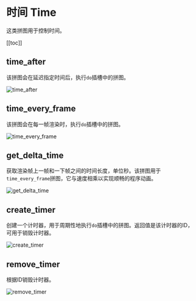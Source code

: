 # 时间 Time

这类拼图用于控制时间。

[[toc]]

## time_after

该拼图会在延迟指定时间后，执行`do`插槽中的拼图。

![time_after](https://cdn.zjbku.com/blocks/time_after.png)

## time_every_frame

该拼图会在每一帧渲染时，执行`do`插槽中的拼图。

![time_every_frame](https://cdn.zjbku.com/blocks/time_every_frame.png)

## get_delta_time

获取渲染帧上一帧和一下帧之间的时间长度，单位秒。该拼图用于`time_every_frame`拼图，它与速度相乘以实现顺畅的程序动画。

![get_delta_time](https://cdn.zjbku.com/blocks/get_delta_time.png)

## create_timer

创建一个计时器，用于周期性地执行`do`插槽中的拼图。返回值是该计时器的ID，可用于销毁计时器。

![create_timer](https://cdn.zjbku.com/blocks/create_timer.png)

## remove_timer

根据ID销毁计时器。

![remove_timer](https://cdn.zjbku.com/blocks/remove_timer.png)
